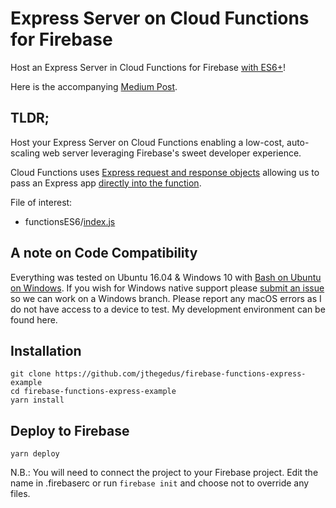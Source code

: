 # Express Server on Cloud Functions for Firebase

Host an Express Server in Cloud Functions for Firebase [with ES6+](https://github.com/jthegedus/firebase-functions-es6-example)!

Here is the accompanying [Medium Post](https://medium.com/@jthegedus).

## TLDR;
Host your Express Server on Cloud Functions enabling a low-cost, auto-scaling web server leveraging Firebase's sweet developer experience.

Cloud Functions uses [Express request and response objects](https://firebase.google.com/docs/functions/http-events#trigger_a_function_with_an_http_request) allowing us to pass an Express app [directly into the function](https://github.com/jthegedus/firebase-functions-express-example/blob/master/functionsES6/index.js#L12).

File of interest:
*   functionsES6/[index.js](https://github.com/jthegedus/firebase-functions-express-example/blob/master/functionsES6/index.js)

## A note on Code Compatibility
Everything was tested on Ubuntu 16.04 & Windows 10 with [Bash on Ubuntu on Windows](https://msdn.microsoft.com/en-au/commandline/wsl/about). If you wish for Windows native support please [submit an issue](https://github.com/jthegedus/firebase-functions-express-example/issues/new) so we can work on a Windows branch. Please report any macOS errors as I do not have access to a device to test. My development environment can be found here.

## Installation
```
git clone https://github.com/jthegedus/firebase-functions-express-example
cd firebase-functions-express-example
yarn install
```
## Deploy to Firebase
```
yarn deploy
```
N.B.: You will need to connect the project to your Firebase project. Edit the name in .firebaserc or run `firebase init` and choose not to override any files.
